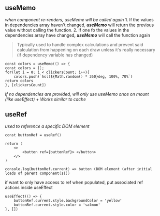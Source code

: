 ## useMemo

_when component re-renders, useMeme will be called again_ 1. If the values in dependencies array haven't changed, **_useMemo_** will return the previous value without calling the function. 2. If one fo the values in the dependencies array have changed, **_useMemo_** will call the function again

> Typically used to handle complex calculations and prevent said calculation from happening on each draw unless it's really necessary (if dependency variable has changed)

```
const colors = useMemo(() => {
const colors = [];
for(let i = 0; i < clickersCount; i++){
	colors.push(`hsl(${Math.random() * 360}deg, 100%, 70%`)
return colors
}, [clickersCount])

```

_If no dependencies are provided, will only use useMemo once on mount (like useEffect)_ + _Works similar to cache_

## useRef

_used to reference a specific DOM element_

```
const buttonRef = useRef()

return (
	<>
		<button ref={buttonRef}> </button>
	</>
)

console.log(buttonRef.current) => button (DOM element (after initial loads of parent component(s)))
```

if want to only have access to ref when populated, put associated ref actions inside useEffect

```
useEffect(() => {
	buttonRef.current.style.backgroundColor = 'yellow'
	buttonRef.current.style.color = 'salmon'
}, [])
```
